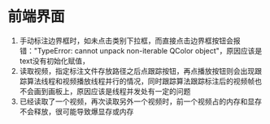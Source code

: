 # 前端界面
1. 手动标注边界框时，如未点击类别下拉框，而直接点击边界框按钮会报错："TypeError: cannot unpack non-iterable QColor object"，原因应该是text没有初始化赋值，
2. 读取视频，指定标注文件存放路径之后点跟踪按钮，再点播放按钮则会出现跟踪算法线程和视频播放线程并行的情况，同时跟踪算法跟踪标注后的视频帧也不会画到画板上，原因应该是线程并发处有一定的问题
3. 已经读取了一个视频，再次读取另外一个视频时，前一个视频占的内存和显存不会释放，很可能导致爆显存或内存